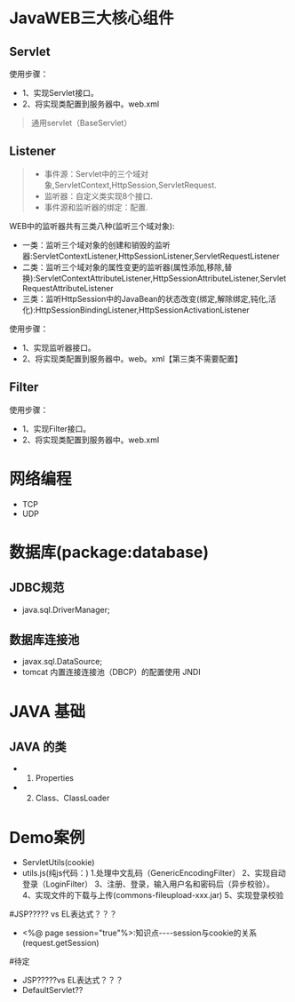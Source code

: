 # JavaWEB三大核心组件
## Servlet
使用步骤：
- 1、实现Servlet接口。
- 2、将实现类配置到服务器中。web.xml
> 通用servlet（BaseServlet）

## Listener
>- 事件源：Servlet中的三个域对象,ServletContext,HttpSession,ServletRequest.
>- 监听器：自定义类实现8个接口.
>- 事件源和监听器的绑定：配置.

WEB中的监听器共有三类八种(监听三个域对象):
- 一类：监听三个域对象的创建和销毁的监听器:ServletContextListener,HttpSessionListener,ServletRequestListener
- 二类：监听三个域对象的属性变更的监听器(属性添加,移除,替换):ServletContextAttributeListener,HttpSessionAttributeListener,ServletRequestAttributeListener
- 三类：监听HttpSession中的JavaBean的状态改变(绑定,解除绑定,钝化,活化):HttpSessionBindingListener,HttpSessionActivationListener

使用步骤：
- 1、实现监听器接口。
- 2、将实现类配置到服务器中。web。xml【第三类不需要配置】

## Filter
使用步骤：
- 1、实现Filter接口。
- 2、将实现类配置到服务器中。web.xml

#  网络编程
- TCP
- UDP

#  数据库(package:database)
## JDBC规范
- java.sql.DriverManager;

## 数据库连接池
- javax.sql.DataSource;
- tomcat 内置连接连接池（DBCP）的配置使用 JNDI

# JAVA 基础
## JAVA 的类
- 1. Properties
- 2. Class、ClassLoader


# Demo案例
- ServletUtils(cookie)
- utils.js(纯js代码：)
1.处理中文乱码（GenericEncodingFilter）
2、实现自动登录（LoginFilter）
3、注册、登录，输入用户名和密码后（异步校验）。
4、实现文件的下载与上传(commons-fileupload-xxx.jar)
5、实现登录校验

#JSP????? vs EL表达式？？？
- <%@ page session="true"%>:知识点----session与cookie的关系(request.getSession)


#待定
- JSP?????vs EL表达式？？？
- DefaultServlet??
